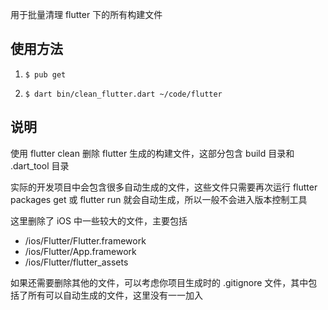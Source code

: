 用于批量清理 flutter 下的所有构建文件

## 使用方法

1. `$ pub get`

2. `$ dart bin/clean_flutter.dart ~/code/flutter`

## 说明

使用 flutter clean 删除 flutter 生成的构建文件，这部分包含 build 目录和 .dart_tool 目录

实际的开发项目中会包含很多自动生成的文件，这些文件只需要再次运行 flutter packages get 或 flutter run 就会自动生成，所以一般不会进入版本控制工具

这里删除了 iOS 中一些较大的文件，主要包括

- /ios/Flutter/Flutter.framework
- /ios/Flutter/App.framework
- /ios/Flutter/flutter_assets

如果还需要删除其他的文件，可以考虑你项目生成时的 .gitignore 文件，其中包括了所有可以自动生成的文件，这里没有一一加入
